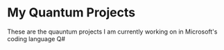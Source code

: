 # My Quantum Projects

These are the quauntum projects I am currently working on in Microsoft's coding language Q#